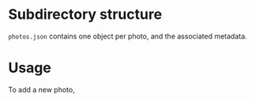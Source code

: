 # Subdirectory structure

`photos.json` contains one object per photo, and the associated metadata.

# Usage

To add a new photo, 
